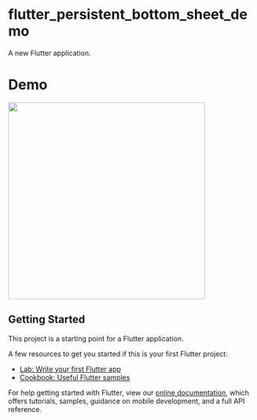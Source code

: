 # flutter_persistent_bottom_sheet_demo

A new Flutter application.

# Demo
<img src="https://user-images.githubusercontent.com/59611415/117821416-31c21a00-b289-11eb-8b06-7754af47726e.gif" height =400>

## Getting Started

This project is a starting point for a Flutter application.

A few resources to get you started if this is your first Flutter project:

- [Lab: Write your first Flutter app](https://flutter.dev/docs/get-started/codelab)
- [Cookbook: Useful Flutter samples](https://flutter.dev/docs/cookbook)

For help getting started with Flutter, view our
[online documentation](https://flutter.dev/docs), which offers tutorials,
samples, guidance on mobile development, and a full API reference.
